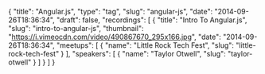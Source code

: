{
  "title": "Angular.js",
  "type": "tag",
  "slug": "angular-js",
  "date": "2014-09-26T18:36:34",
  "draft": false,
  "recordings": [
    {
      "title": "Intro To Angular.js",
      "slug": "intro-to-angular-js",
      "thumbnail": "https://i.vimeocdn.com/video/490867670_295x166.jpg",
      "date": "2014-09-26T18:36:34",
      "meetups": [
        {
          "name": "Little Rock Tech Fest",
          "slug": "little-rock-tech-fest"
        }
      ],
      "speakers": [
        {
          "name": "Taylor Otwell",
          "slug": "taylor-otwell"
        }
      ]
    }
  ]
}